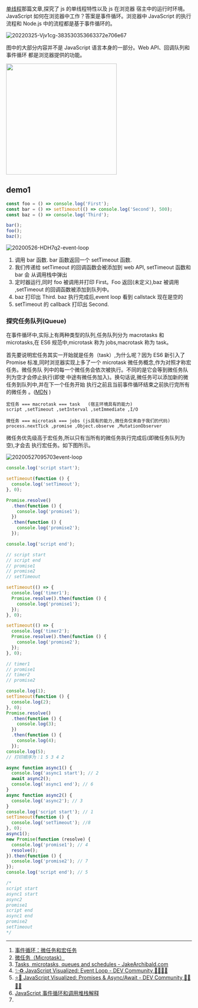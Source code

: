 [单线程](Async/Single-thread.md)那篇文章,探究了 js 的单线程特性以及 js 在浏览器
宿主中的运行时环境。 JavaScript 如何在浏览器中工作？答案是事件循环。浏览器中
JavaScript 的执行流程和 Node.js 中的流程都是基于事件循环的。

![20220325-Vjv1cg-383530353663372e706e67](https://loremxuetengfei.oss-cn-beijing.aliyuncs.com/20220325-Vjv1cg-383530353663372e706e67.png)

图中的大部分内容并不是 JavaScript 语言本身的一部分。Web API、回调队列和事件循环
都是浏览器提供的功能。

<image
src="https://loremxuetengfei.oss-cn-beijing.aliyuncs.com/20220325-br4RLG-661353238626461662e6a7067.jpg"
width='300px' />

## demo1

```javascript
const foo = () => console.log('First');
const bar = () => setTimeout(() => console.log('Second'), 500);
const baz = () => console.log('Third');

bar();
foo();
baz();
```

<img src='https://loremxuetengfei.oss-cn-beijing.aliyuncs.com/20200526-HDH7q2-event-loop.gif' alt='20200526-HDH7q2-event-loop'/>

1. 调用 bar 函数. bar 函数返回一个 setTimeout 函数.
2. 我们传递给 setTimeout 的回调函数会被添加到 web API, setTimeout 函数和 bar 会
   从调用栈中弹出
3. 定时器运行,同时 foo 被调用并打印 First。Foo 返回(未定义),baz 被调用
   ,setTimeout 的回调函数被添加到队列中。
4. baz 打印出 Third. baz 执行完成后,event loop 看到 callstack 现在是空的
5. setTimeout 的 callback 打印出 Second.

### 探究任务队列(Queue)

在事件循环中,实际上有两种类型的队列,任务队列分为 macrotasks 和 microtasks,在 ES6
规范中,microtask 称为 jobs,macrotask 称为 task。

首先要说明宏任务其实一开始就是任务（task）,为什么呢？因为 ES6 新引入了 Promise
标准,同时浏览器实现上多了一个 microtask 微任务概念,作为对照才称宏任务。微任务队
列中的每一个微任务会依次被执行。不同的是它会等到微任务队列为空才会停止执行(即使
中途有微任务加入)。换句话说,微任务可以添加新的微任务到队列中,并在下一个任务开始
执行之前且当前事件循环结束之前执行完所有的微任务
。([MDN](https://developer.mozilla.org/zh-CN/docs/Web/API/HTML_DOM_API/Microtask_guide/In_depth)
)

```code
宏任务 === macrotask === task   (宿主环境具有的能力)
script ,setTimeout ,setInterval ,setImmediate ,I/O

微任务 === microtask === jobs (js具有的能力,微任务仅来自于我们的代码)
process.nextTick ,promise ,Object.observe ,MutationObserver
```

微任务优先级高于宏任务,所以只有当所有的微任务执行完成后(即微任务队列为空),才会去
执行宏任务。如下图所示。

<img src='https://loremxuetengfei.oss-cn-beijing.aliyuncs.com/20200527095703event-loop.gif' alt='20200527095703event-loop'/>

```js
console.log('script start');

setTimeout(function () {
  console.log('setTimeout');
}, 0);

Promise.resolve()
  .then(function () {
    console.log('promise1');
  })
  .then(function () {
    console.log('promise2');
  });

console.log('script end');

// script start
// script end
// promise1
// promise2
// setTimeout
```

```javascript
setTimeout(() => {
  console.log('timer1');
  Promise.resolve().then(function () {
    console.log('promise1');
  });
}, 0);

setTimeout(() => {
  console.log('timer2');
  Promise.resolve().then(function () {
    console.log('promise2');
  });
}, 0);

// timer1
// promise1
// timer2
// promise2
```

```js
console.log(1);
setTimeout(function () {
  console.log(2);
}, 0);
Promise.resolve()
  .then(function () {
    console.log(3);
  })
  .then(function () {
    console.log(4);
  });
console.log(5);
// 打印顺序为：1 5 3 4 2
```

```javascript
async function async1() {
  console.log('async1 start'); // 2
  await async2();
  console.log('async1 end'); // 6
}
async function async2() {
  console.log('async2'); // 3
}
console.log('script start'); // 1
setTimeout(function () {
  console.log('setTimeout'); //8
}, 0);
async1();
new Promise(function (resolve) {
  console.log('promise1'); // 4
  resolve();
}).then(function () {
  console.log('promise2'); // 7
});
console.log('script end'); // 5

/* 
script start
async1 start
async2
promise1
script end
async1 end
promise2
setTimeout
*/
```

---

1. [事件循环：微任务和宏任务](https://zh.javascript.info/event-loop)
2. [微任务（Microtask）](https://zh.javascript.info/microtask-queue)
3. [Tasks, microtasks, queues and schedules - JakeArchibald.com](https://jakearchibald.com/2015/tasks-microtasks-queues-and-schedules/)
4. [✨♻️ JavaScript Visualized: Event Loop - DEV Community 👩‍💻👨‍💻](https://dev.to/lydiahallie/javascript-visualized-event-loop-3dif)
5. [⭐️🎀 JavaScript Visualized: Promises & Async/Await - DEV Community 👩‍💻👨‍💻](https://dev.to/lydiahallie/javascript-visualized-promises-async-await-5gke)
6. [JavaScript 事件循环和调用堆栈解释](https://felixgerschau.com/javascript-event-loop-call-stack/?ref=morioh.com&utm_source=morioh.com)
7. <!-- 7. [第 10 题：常见异步笔试题，请写出代码的运行结果 · Issue #7 · Advanced-Frontend/Daily-Interview-Question](https://github.com/Advanced-Frontend/Daily-Interview-Question/issues/7) -->

